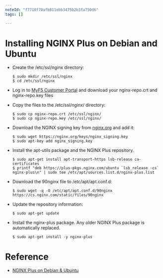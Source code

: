 ```yaml
---
noteId: "f7718f70afb811ebb3475b2b3fa750d6"
tags: []

---
```


# Installing NGINX Plus on Debian and Ubuntu

- Create the /etc/ssl/nginx directory:
  ```
  $ sudo mkdir /etc/ssl/nginx
  $ cd /etc/ssl/nginx
  ```

- Log in to [MyF5 Customer Portal](https://account.f5.com/myf5) and download your nginx-repo.crt and nginx-repo.key files

- Copy the files to the /etc/ssl/nginx/ directory:
  ```
  $ sudo cp nginx-repo.crt /etc/ssl/nginx/
  $ sudo cp nginx-repo.key /etc/ssl/nginx/
  ```

- Download the NGINX signing key from [nginx.org](https://nginx.org/keys/nginx_signing.key?_ga=2.45549604.1842575191.1618772034-272038112.1618627128) and add it:
  ```
  $ sudo wget https://nginx.org/keys/nginx_signing.key
  $ sudo apt-key add nginx_signing.key
  ```

- Install the apt-utils package and the NGINX Plus repository.
  ```
  $ sudo apt-get install apt-transport-https lsb-release ca-certificates
  $ printf "deb https://plus-pkgs.nginx.com/ubuntu `lsb_release -cs` nginx-plus\n" | sudo tee /etc/apt/sources.list.d/nginx-plus.list
  ```
  
- Download the 90nginx file to /etc/apt/apt.conf.d:
  ```
  $ sudo wget -q -O /etc/apt/apt.conf.d/90nginx https://cs.nginx.com/static/files/90nginx
  ```

- Update the repository information:
  ```
  $ sudo apt-get update
  ```

- Install the nginx-plus package. Any older NGINX Plus package is automatically replaced.
  ```
  $ sudo apt-get install -y nginx-plus
  ```

# Reference

- [NGINX Plus on Debian & Ubuntu](https://docs.nginx.com/nginx/admin-guide/installing-nginx/installing-nginx-plus/#install_debian_ubuntu)
